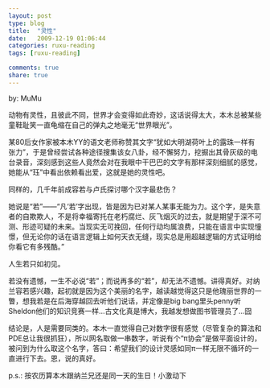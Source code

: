 ```yaml
---
layout: post
type: blog
title:  "灵性"
date:   2009-12-19 01:06:44
categories: ruxu-reading
tags: [ruxu-reading]

comments: true
share: true
---
```

by: MuMu

动物有灵性，且彼此不同，世界才会变得如此奇妙，这话说得太大，本木总被某些童鞋耻笑一直龟缩在自己的弹丸之地毫无“世界眼光”。 

某80后女作家被本木YY的语文老师称赞其文字“犹如大明湖荷叶上的露珠一样有张力”，于是曾经尝试各种途径搜集该女八卦，经不懈努力，挖掘出其骨灰级的电台录音，深刻感到这些人竟然会对在我眼中干巴巴的文字有那样深刻细腻的感觉，她能从“珏”中看出依赖看出爱，这就是她的灵性吧。

同样的，几千年前成容若与卢氏探讨哪个汉字最悲伤？

她说是“若”——“凡‘若’字出现，皆是因为已对某人某事无能为力。这个字，是失意者的自欺欺人，不是将幸福寄托在老朽腐烂、灰飞烟灭的过去，就是期望于深不可测、形迹可疑的未来。当现实无可挽回，任何行动均属浪费，只能在语言中实现憧憬，但无论你的话在语言逻辑上如何天衣无缝，现实总是用超越逻辑的方式证明给你看它有多残酷。”

人生若只如初见。

若没有遗憾，一生不必说“若”；而说再多的“若”，却无法不遗憾。讲得真好。对纳兰容若感兴趣，起初就是因为这个美丽的名字，越读越觉得这只是他瑰丽世界的一瞥，想我若是在后海穿越回去听他们说话，并定像是big bang里头penny听Sheldon他们的知识竞赛一样...古文化真是博大，我越发想做图书管理员了...囧

结论是，人是需要同类的。本木一直觉得自己对数字很有感觉（尽管复杂的算法和PDE总让我很抓狂），所以网名取做一串数字，听说有个“π协会”是做平面设计的，被问到为什么取这个名字，答曰：希望我们的设计灵感如同π一样无限不循环的一直进行下去。恩，说的真好。

p.s.: 按农历算本木跟纳兰兄还是同一天的生日！小激动下